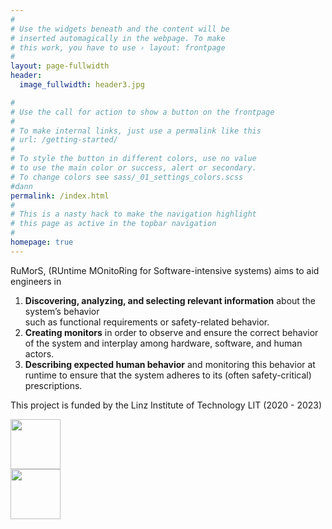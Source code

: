 ```yaml
---
#
# Use the widgets beneath and the content will be
# inserted automagically in the webpage. To make
# this work, you have to use › layout: frontpage
#
layout: page-fullwidth
header:
  image_fullwidth: header3.jpg

#
# Use the call for action to show a button on the frontpage
#
# To make internal links, just use a permalink like this
# url: /getting-started/
#
# To style the button in different colors, use no value
# to use the main color or success, alert or secondary.
# To change colors see sass/_01_settings_colors.scss
#dann
permalink: /index.html
#
# This is a nasty hack to make the navigation highlight
# this page as active in the topbar navigation
#
homepage: true
---
```



RuMorS, (RUntime MOnitoRing for Software-intensive systems) aims to aid engineers in 
1. <b>Discovering, analyzing, and selecting relevant information</b> about the system’s behavior<br> such as functional requirements or safety-related behavior.
2. <b>Creating monitors</b> in order to observe and ensure the correct behavior of the system and interplay among hardware, software, and human actors.
3. <b>Describing expected human behavior</b> and monitoring this behavior at runtime to ensure that the system adheres to its (often safety-critical) prescriptions.



This project is funded by the Linz Institute of Technology LIT   (2020 - 2023)


<div class="row">
    <div class="large-6 columns" align="center">
      <a href="https://www.jku.at/linz-institute-of-technology/" target="new">
      <img src="{{ site.urlimg }}logo_lit.jpg" height="80" alt=""></a>
    </div><!-- /.medium-4.columns -->
    <div class="large-6 columns">
      <a href="http://www.se.jku.at" target="new"><img src="{{ site.urlimg }}logo_se_2.png" height="80" alt=""></a>
    </div><!-- /.medium-4.columns -->

</div><!-- /.row -->

